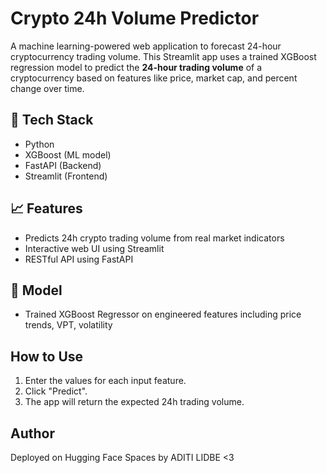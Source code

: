 #  Crypto 24h Volume Predictor

A machine learning-powered web application to forecast 24-hour cryptocurrency trading volume.
This Streamlit app uses a trained XGBoost regression model to predict the **24-hour trading volume** of a cryptocurrency based on features like price, market cap, and percent change over time.

## 🔧 Tech Stack
- Python
- XGBoost (ML model)
- FastAPI (Backend)
- Streamlit (Frontend)

## 📈 Features
- Predicts 24h crypto trading volume from real market indicators
- Interactive web UI using Streamlit
- RESTful API using FastAPI

## 🧠 Model
- Trained XGBoost Regressor on engineered features including price trends, VPT, volatility

##  How to Use
1. Enter the values for each input feature.
2. Click "Predict".
3. The app will return the expected 24h trading volume.


##  Author
Deployed on Hugging Face Spaces by ADITI LIDBE <3
